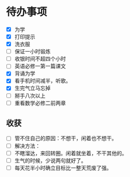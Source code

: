 # 待办事项
- [x] 为学
- [x] 打印提示
- [x] 洗衣服
- [ ] 保证一小时锻炼
- [ ] 收银时间不超四个小时
- [ ] 英语必修一第一篇课文
- [x] 背诵为学
- [x] 看手机时间减半，听歌。
- [x] 生完气立马忘掉
- [ ] 掰手八次以上
- [ ] 重看数学必修二前两章
## 收获
- [ ] 管不住自己的原因：不想干，闲着也不想干。
- [ ] 解决方法：
- [ ] 不瞎溜达，来回转圈。闲着就坐着，不干其他的。
- [ ] 生气的时候，少说两句就好了。
- [ ] 每天花半小时确立目标比一整天荒废了强。
